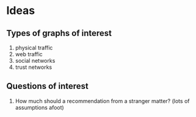 # Ideas

## Types of graphs of interest

1. physical traffic
1. web traffic
1. social networks
1. trust networks 

## Questions of interest
1. How much should a recommendation from a stranger matter? (lots of assumptions afoot) 
